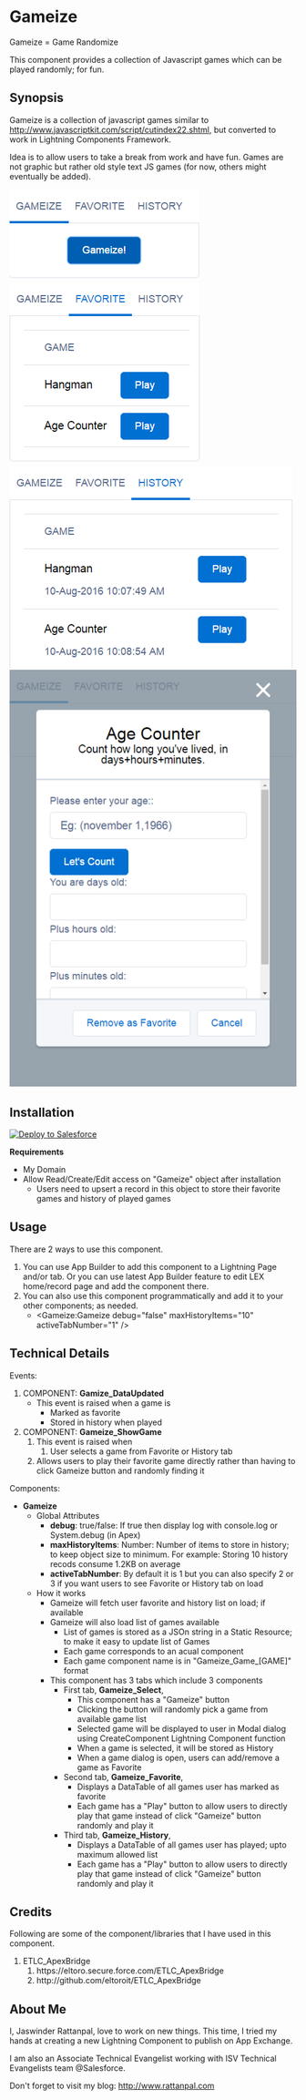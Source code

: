 # Gameize
Gameize = Game Randomize

This component provides a collection of Javascript games which can be played randomly; for fun.

## Synopsis
Gameize is a collection of javascript games similar to http://www.javascriptkit.com/script/cutindex22.shtml, but converted to work in Lightning Components Framework. 
 
Idea is to allow users to take a break from work and have fun. Games are not graphic but rather old style text JS games (for now, others might eventually be added).  


<img alt="BFFFollow - Diagram" src="resources/gameize_gameize.png" /><br/>
 <img alt="BFFFollow - Diagram" src="resources/gameize_favorite.png" /><br/>
 <img alt="BFFFollow - Diagram" src="resources/gameize_history.png" /><br/>
 <img alt="BFFFollow - Diagram" src="resources/gameize_game.png" /><br/>

## Installation
<a href="https://githubsfdeploy.herokuapp.com?owner=jrattanpal&repo=Gameize" target="_blank">
  <img alt="Deploy to Salesforce" src="https://raw.githubusercontent.com/afawcett/githubsfdeploy/master/deploy.png">
</a>

**Requirements**
<ul>
    <li>My Domain</li>
    <li>Allow Read/Create/Edit access on "Gameize" object after installation
        <ul>
            <li>Users need to upsert a record in this object to store their favorite games and history of played games</li>
        </ul>
    </li>
</ul>

## Usage ##
There are 2 ways to use this component. 
<ol>
    <li>You can use App Builder to add this component to a Lightning Page and/or tab. Or you can use latest App Builder feature to edit LEX home/record page and add the component there.</li>
    <li>You can also use this component programmatically and add it to your other components; as needed.
        <ul><li>&lt;Gameize:Gameize debug="false" maxHistoryItems="10" activeTabNumber="1" /&gt;</li></ul>
    </li>
</ol>

## Technical Details ##
Events:
<ol>
	<li>COMPONENT: <strong>Gamize_DataUpdated</strong>
	<ul>
		<li>This event is raised when a game is
		<ul>
			<li>Marked as favorite</li>
			<li>Stored in history when played</li>
		</ul>
		</li>
	</ul>
	</li>
	<li>COMPONENT: <strong>Gameize_ShowGame</strong>
	<ol>
		<li>This event is raised when
		<ol>
			<li>User selects a game from Favorite or History tab</li>
		</ol>
		</li>
		<li>Allows users to play their favorite game directly rather than having to click Gameize button and randomly finding it</li>
	</ol>
	</li>
</ol>

    



Components:
<ul>
	<li><strong>Gameize</strong>
	<ul>
		<li>Global Attributes
		<ul>
			<li><strong>debug</strong>: true/false: If true then display log with console.log or System.debug (in Apex)</li>
			<li><strong>maxHistoryItems</strong>: Number: Number of items to store in history; to keep object size to minimum. For example: Storing 10 history recods consume 1.2KB on average</li>
			<li><strong>activeTabNumber</strong>: By default it is 1 but you can also specify 2 or 3 if you want users to see Favorite or History tab on load</li>
		</ul>
		</li>
		<li>How it works
		<ul>
			<li>Gameize will fetch user favorite and history list on load; if available</li>
			<li>Gameize will also load list of games available
			<ul>
				<li>List of games is stored as a JSOn string in a Static Resource; to make it easy to update list of Games</li>
				<li>Each game corresponds to an acual component</li>
				<li>Each game component name is in &quot;Gameize_Game_[GAME]&quot; format</li>
			</ul>
			</li>
			<li>This component has 3 tabs which include 3 components
			<ul>
				<li>First tab, <strong>Gameize_Select</strong>,
				<ul>
					<li>This component has a &quot;Gameize&quot; button</li>
					<li>Clicking the button will randomly pick a game from available game list</li>
					<li>Selected game will be displayed to user in Modal dialog using CreateComponent Lightning Component function</li>
					<li>When a game is selected, it will be stored as History</li>
					<li>When a game dialog is open, users can add/remove a game as Favorite</li>
				</ul>
				</li>
				<li>Second tab, <strong>Gameize_Favorite</strong>,
				<ul>
					<li>Displays a DataTable of all games user has marked as favorite</li>
					<li>Each game has a &quot;Play&quot; button to allow users to directly play that game instead of click &quot;Gameize&quot; button randomly and play it</li>
				</ul>
				</li>
				<li>Third tab, <strong>Gameize_History</strong>,
				<ul>
					<li>Displays a DataTable of all games user has played; upto maximum allowed list</li>
					<li>Each game has a &quot;Play&quot; button to allow users to directly play that game instead of click &quot;Gameize&quot; button randomly and play it</li>
				</ul>
				</li>
			</ul>
			</li>
		</ul>
		</li>
	</ul>
	</li>
</ul>


## Credits
Following are some of the component/libraries that I have used in this component. 

<ol>
    <li>ETLC_ApexBridge
        <ol>
            <li>https://eltoro.secure.force.com/ETLC_ApexBridge</li>
            <li>http://github.com/eltoroit/ETLC_ApexBridge</li>
        </ol>
    </li>
</ol>

## About Me
I, Jaswinder Rattanpal,  love to work on new things. This time, I tried my hands at creating a new Lightning Component to publish on App Exchange.

I am also an Associate Technical Evangelist working with ISV Technical Evangelists team @Salesforce.

Don't forget to visit my blog: http://www.rattanpal.com